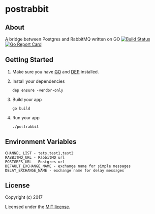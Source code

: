 # postrabbit

>

## About

A bridge between Postgres and RabbitMQ written on GO [![Build Status](https://travis-ci.org/andreychuk/postrabbit.svg?branch=master)](https://travis-ci.org/andreychuk/postrabbit)
[![Go Report Card](https://goreportcard.com/badge/github.com/andreychuk/postrabbit)](https://goreportcard.com/report/github.com/andreychuk/postrabbit)


## Getting Started

1. Make sure you have [GO](https://golang.org) and [DEP](https://github.com/golang/dep) installed.

2. Install your dependencies
    ```
    dep ensure -vendor-only

    ```
3. Build your app
    ```
    go build

    ```

4. Run your app
    ```
    ./postrabbit
    ```

## Environment Variables

    CHANNEL_LIST - tets,test1,test2
    RABBITMQ_URL - RabbitMQ url
    POSTGRES_URL - Postgres url
    DEFAULT_EXCHANGE_NAME - exchange name for simple messages
    DELAY_EXCHANGE_NAME - exchange name for delay messages

## License

Copyright (c) 2017

Licensed under the [MIT license](LICENSE).

